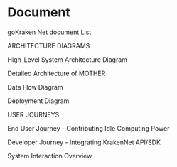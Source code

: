 # Document
goKraken Net document List

ARCHITECTURE DIAGRAMS

High-Level System Architecture Diagram

Detailed Architecture of MOTHER

Data Flow Diagram

Deployment Diagram


USER JOURNEYS

End User Journey - Contributing Idle Computing Power

Developer Journey - Integrating KrakenNet API/SDK

System Interaction Overview
